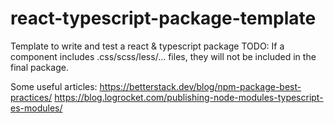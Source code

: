 # react-typescript-package-template

Template to write and test a react &amp; typescript package
TODO:
If a component includes .css/scss/less/... files, they will not be included in the final package.

Some useful articles:
https://betterstack.dev/blog/npm-package-best-practices/
https://blog.logrocket.com/publishing-node-modules-typescript-es-modules/
